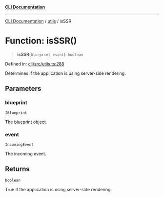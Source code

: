 [**CLI Documentation**](../../README.md)

***

[CLI Documentation](../../README.md) / [utils](../README.md) / isSSR

# Function: isSSR()

> **isSSR**(`blueprint`, `event`): `boolean`

Defined in: [cli/src/utils.ts:288](https://github.com/stonemjs/cli/blob/ae332002b2560de84ae3a35accc1d91282bd1543/src/utils.ts#L288)

Determines if the application is using server-side rendering.

## Parameters

### blueprint

`IBlueprint`

The blueprint object.

### event

`IncomingEvent`

The incoming event.

## Returns

`boolean`

True if the application is using server-side rendering.
